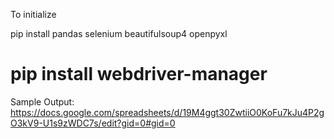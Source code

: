 To initialize

pip install pandas selenium beautifulsoup4 openpyxl
# pip install webdriver-manager


Sample Output:
https://docs.google.com/spreadsheets/d/19M4ggt30ZwtiiO0KoFu7kJu4P2gO3kV9-U1s9zWDC7s/edit?gid=0#gid=0

